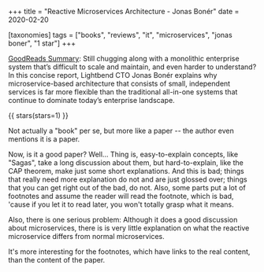+++
title = "Reactive Microservices Architecture - Jonas Bonér"
date = 2020-02-20

[taxonomies]
tags = ["books", "reviews", "it", "microservices", "jonas boner", "1 star"]
+++

[GoodReads Summary](https://www.goodreads.com/book/show/29630482-reactive-microservices-architecture):
Still chugging along with a monolithic enterprise system that’s difficult to
scale and maintain, and even harder to understand? In this concise report,
Lightbend CTO Jonas Bonér explains why microservice-based architecture that
consists of small, independent services is far more flexible than the
traditional all-in-one systems that continue to dominate today’s enterprise
landscape.

<!-- more -->

{{ stars(stars=1) }}

Not actually a "book" per se, but more like a paper -- the author even
mentions it is a paper.

Now, is it a good paper? Well... Thing is, easy-to-explain concepts, like
"Sagas", take a long discussion about them, but hard-to-explain, like the CAP
theorem, make just some short explanations. And this is bad; things that
really need more explanation do not and are just glossed over; things that you
can get right out of the bad, do not. Also, some parts put a lot of footnotes
and assume the reader will read the footnote, which is bad, 'cause if you let
it to read later, you won't totally grasp what it means.

Also, there is one serious problem: Although it does a good discussion about
microservices, there is is very little explanation on what the reactive
microservice differs from normal microservices.

It's more interesting for the footnotes, which have links to the real content,
than the content of the paper.
